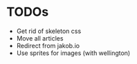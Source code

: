 # TODOs

* Get rid of skeleton css
* Move all articles
* Redirect from jakob.io
* Use sprites for images (with wellington)
